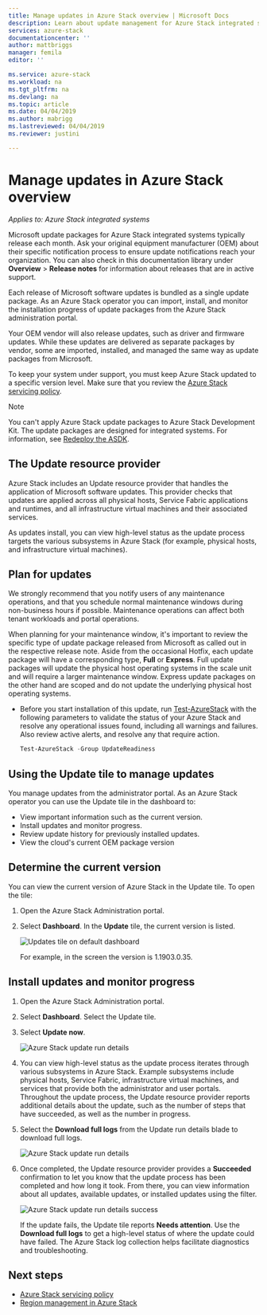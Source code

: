 ```yaml
---
title: Manage updates in Azure Stack overview | Microsoft Docs
description: Learn about update management for Azure Stack integrated systems.
services: azure-stack
documentationcenter: ''
author: mattbriggs
manager: femila
editor: ''

ms.service: azure-stack
ms.workload: na
ms.tgt_pltfrm: na
ms.devlang: na
ms.topic: article
ms.date: 04/04/2019
ms.author: mabrigg
ms.lastreviewed: 04/04/2019
ms.reviewer: justini

---
```

# Manage updates in Azure Stack overview

*Applies to: Azure Stack integrated systems*

Microsoft update packages for Azure Stack integrated systems typically release each month. Ask your original equipment manufacturer (OEM) about their specific notification process to ensure update notifications reach your organization. You can also check in this documentation library under **Overview** > **Release notes** for information about releases that are in active support. 

Each release of Microsoft software updates is bundled as a single update package. As an Azure Stack operator you can import, install, and monitor the installation progress of update packages from the Azure Stack administration portal.

Your OEM vendor will also release updates, such as driver and firmware updates. While these updates are delivered as separate packages by vendor, some are imported, installed, and managed the same way as update packages from Microsoft.

To keep your system under support, you must keep Azure Stack updated to a specific version level. Make sure that you review the [Azure Stack servicing policy](azure-stack-servicing-policy.md).

> [!NOTE]
> You can't apply Azure Stack update packages to Azure Stack Development Kit. The update packages are designed for integrated systems. For information, see [Redeploy the ASDK](/azure-stack/asdk).

## The Update resource provider

Azure Stack includes an Update resource provider that handles the application of Microsoft software updates. This provider checks that updates are applied across all physical hosts, Service Fabric applications and runtimes, and all infrastructure virtual machines and their associated services.

As updates install, you can view high-level status as the update process targets the various subsystems in Azure Stack (for example, physical hosts, and infrastructure virtual machines).

## Plan for updates

We strongly recommend that you notify users of any maintenance operations, and that you schedule normal maintenance windows during non-business hours if possible. Maintenance operations can affect both tenant workloads and portal operations.

When planning for your maintenance window, it's important to review the specific type of update package released from Microsoft as called out in the respective release note. Aside from the occasional Hotfix, each update package will have a corresponding type, **Full** or **Express**. Full update packages will update the physical host operating systems in the scale unit and will require a larger maintenance window. Express update packages on the other hand are scoped and do not update the underlying physical host operating systems.

- Before you start installation of this update, run [Test-AzureStack](azure-stack-diagnostic-test.md) with the following parameters to validate the status of your Azure Stack and resolve any operational issues found, including all warnings and failures. Also review active alerts, and resolve any that require action.  

  ```powershell
  Test-AzureStack -Group UpdateReadiness
  ``` 

## Using the Update tile to manage updates

You manage updates from the administrator portal. As an Azure Stack operator you can use the Update tile in the dashboard to:

- View important information such as the current version.
- Install updates and monitor progress.
- Review update history for previously installed updates.
- View the cloud's current OEM package version
 
## Determine the current version

You can view the current version of Azure Stack in the Update tile. To open the tile:

1. Open the Azure Stack Administration portal.
2. Select **Dashboard**. In the **Update** tile, the current version is listed. 

    ![Updates tile on default dashboard](./media/azure-stack-updates/image1.png)

    For example, in the screen the version is 1.1903.0.35.

## Install updates and monitor progress


1. Open the Azure Stack Administration portal.
2. Select **Dashboard**. Select the Update tile.
3. Select **Update now**.

    ![Azure Stack update run details](media/azure-stack-updates/azure-stack-update-button.png)

4.  You can view high-level status as the update process iterates through various subsystems in Azure Stack. Example subsystems include physical hosts, Service Fabric, infrastructure virtual machines, and services that provide both the administrator and user portals. Throughout the update process, the Update resource provider reports additional details about the update, such as the number of steps that have succeeded, as well as the number in progress.

5. Select the **Download full logs** from the Update run details blade to download full logs.

    ![Azure Stack update run details](media/azure-stack-updates/update-run-details.png)

6. Once completed, the Update resource provider provides a **Succeeded** confirmation to let you know that the update process has been completed and how long it took. From there, you can view information about all updates, available updates, or installed updates using the filter.

    ![Azure Stack update run details success](media/azure-stack-updates/update-success.png)

   If the update fails, the Update tile reports **Needs attention**. Use the **Download full logs** to get a high-level status of where the update could have failed. The Azure Stack log collection helps facilitate diagnostics and troubleshooting.

## Next steps

- [Azure Stack servicing policy](azure-stack-servicing-policy.md) 
- [Region management in Azure Stack](azure-stack-region-management.md)
